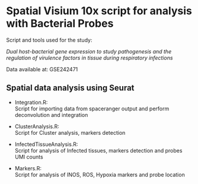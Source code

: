 # Spatial Visium 10x script for analysis with Bacterial Probes

Script and tools used for the study:

_Dual host-bacterial gene expression to study pathogenesis and the regulation of virulence factors in tissue during respiratory infections_

Data available at:
GSE242471


## Spatial data analysis using Seurat

* Integration.R:  
Script for importing data from spaceranger output and perform deconvolution and integration

* ClusterAnalysis.R:  
Script for Cluster analysis, markers detection

* InfectedTissueAnalysis.R:  
Script for analysis of Infected tissues, markers detection and probes UMI counts

* Markers.R:  
Script for analysis of INOS, ROS, Hypoxia markers and probe location






